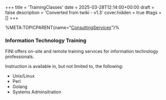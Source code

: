 +++
title = 'TrainingClasses'
date = 2025-03-28T12:14:00+00:00
draft = false
description = 'Converted from twiki - v1.3'
cover.hidden = true
#tags = []
+++

%META:TOPICPARENT{name="[ConsultingServices](ConsultingServices "wikilink")"}%

### Information Technology Training

FINI offers on-site and remote training services for information
technology professionals.

Instruction is available in, but not limited to, the following:

- Unix/Linux
- Perl
- Golang
- Systems Adminsitration
